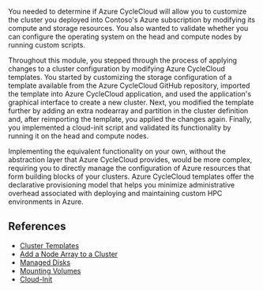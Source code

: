 You needed to determine if Azure CycleCloud will allow you to customize the cluster you deployed into Contoso's Azure subscription by modifying its compute and storage resources. You also wanted to validate whether you can configure the operating system on the head and compute nodes by running custom scripts. 

Throughout this module, you stepped through the process of applying changes to a cluster configuration by modifying Azure CycleCloud templates. You started by customizing the storage configuration of a template available from the Azure CycleCloud GitHub repository, imported the template into Azure CycleCloud application, and used the application's graphical interface to create a new cluster. Next, you modified the template further by adding an extra nodearray and partition in the cluster definition and, after reimporting the template, you applied the changes again. Finally, you implemented a cloud-init script and validated its functionality by running it on the head and compute nodes. 

Implementing the equivalent functionality on your own, without the abstraction layer that Azure CycleCloud provides, would be more complex, requiring you to  directly manage the configuration of Azure resources that form building blocks of your clusters. Azure CycleCloud templates offer the declarative provisioning model that helps you minimize administrative overhead associated with deploying and maintaining custom HPC environments in Azure.

## References

* [Cluster Templates](https://docs.microsoft.com/azure/cyclecloud/how-to/cluster-templates)
* [Add a Node Array to a Cluster](https://docs.microsoft.com/azure/cyclecloud/how-to/add-node-array)
* [Managed Disks](https://docs.microsoft.com/azure/cyclecloud/how-to/add-disk)
* [Mounting Volumes](https://docs.microsoft.com/azure/cyclecloud/how-to/mount-disk)
* [Cloud-Init](https://docs.microsoft.com/azure/cyclecloud/how-to/cloud-init)
